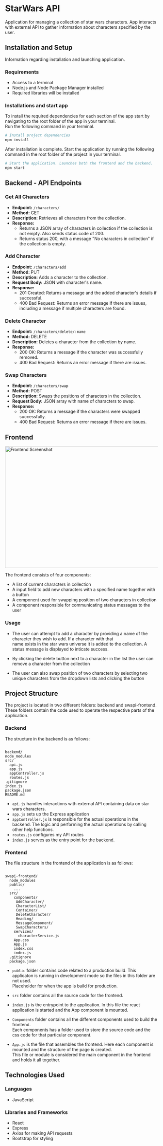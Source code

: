 # StarWars API

Application for managing a collection of star wars characters. App interacts with external API to gather information about characters specified by the user.

## Installation and Setup
Information regarding installation and launching application.

### Requirements
- Access to a terminal
- Node.js and Node Package Manager installed
- Required libraries will be installed

### Installations and start app
To install the required dependencies for each section of the app start by navigating to the root folder of the app in your terminal.  
Run the following command in your terminal.

```bash
# Install project dependencies
npm install

```
After installation is complete. Start the application by running the following command in the root folder of the project in your terminal.

```bash
# Start the application. Launches both the frontend and the backend.
npm start
```

## Backend - API Endpoints

### Get All Characters

- **Endpoint:** `/characters/`
- **Method:** GET
- **Description:** Retrieves all characters from the collection. 
-  **Response:**
   -  Returns a JSON array of characters in collection if the collection is not empty. Also sends status code of 200. 
   -  Returns status 200, with a message "No characters in collection" if the collection is empty.


### Add Character
- **Endpoint:** `/characters/add`
- **Method:** PUT
- **Description:** Adds a character to the collection.
- **Request Body:** JSON with character's name.
- **Response:**
  - 201 Created: Returns a message and the added character's details if successful.
  - 400 Bad Request: Returns an error message if there are issues, including a message if multiple characters are found.

### Delete Character

- **Endpoint:** `/characters/delete/:name`
- **Method:** DELETE
- **Description:** Deletes a character from the collection by name.
- **Response:**
  - 200 OK: Returns a message if the character was successfully removed.
  - 400 Bad Request: Returns an error message if there are issues.


### Swap Characters

- **Endpoint:** `/characters/swap`
- **Method:** POST
- **Description:** Swaps the positions of characters in the collection.
- **Request Body:** JSON array with name of characters to swap.
- **Response:**
  - 200 OK: Returns a message if the characters were swapped successfully.
  - 400 Bad Request: Returns an error message if there are issues.


## Frontend

<img src="images/frontend-overview.png" alt="Frontend Screenshot" width="550" height="400">

The frontend consists of four components:
- A list of current characters in collection
- A input field to add new characters with a specified name together with a button
- A component used for swapping position of two characters in collection
- A component responsible for communicating status messages to the user

### Usage
- The user can attempt to add a character by providing a name of the character they wish to add. If a character with that  
  name exists in the star wars universe it is added to the collection. A status message is displayed to inticate success. 

- By clicking the delete button next to a character in the list the user can remove a character from the collection

- The user can also swap position of two characters by selecting two unique characters from the dropdown lists and clicking the button


## Project Structure
The project is located in two different folders: backend and swapi-frontend. These folders contain the code used to operate the respective parts of the application. 

### Backend
The structure in the backend is as follows:

```

backend/
node_modules
src/
  api.js
  app.js
  appController.js
  routes.js
.gitignore
index.js
package.json
README.md

```

- `api.js` handles interactions with external API containing data on star wars characters.
- `app.js` sets up the Express application
- `appController.js` is responsible for the actual operations in the backend. The logic and performing the actual operations by calling other help functions.
- `routes.js` configures my API routes
- `index.js` serves as the entry point for the backend. 

### Frontend

The file structure in the frontend of the application is as follows:

```

swapi-frontend/
  node_modules
  public/
    ...
  src/
    components/
     AddCharacter/
     CharacterList/
     Container/
     DeleteCharacter/
     Heading/
     MessageComponent/
     SwapCharacters/
    services/
      characterService.js
    App.css
    App.js
    index.css
    index.js
  .gitignore
  package.json

```

- `public` folder contains code related to a production build. This applicaton is running in development mode so the files in this folder are not used.  
  Placeholder for when the app is build for production.

- `src` folder contains all the source code for the frontend.
- `index.js` is the entrypoint to the application. In this file the react application is started and the App component is mounted. 
- `Components` folder contains all the different components used to build the frontend.  
  Each components has a folder used to store the source code and the css code for that particular component.
- `App.js` is the file that assembles the frontend. Here each component is mounted and the structure of the page is created.  
 This file or module is considered the main component in the frontend and holds it all together.

## Technologies Used

### Languages
- JavaScript

### Libraries and Frameworks
- React
- Express
- Axios for making API requests
- Bootstrap for styling

